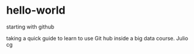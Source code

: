 # hello-world
starting with github

taking a quick guide to learn to use Git hub inside a big data course.
Julio cg
